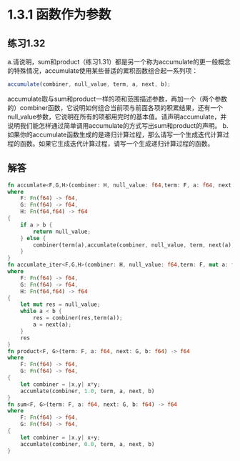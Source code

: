# 1.3.1 函数作为参数
## 练习1.32
a.请说明，sum和product（练习1.31）都是另一个称为accumulate的更一般概念的特殊情况，accumulate使用某些普适的累积函数组合起一系列项：
```javascript
accumulate(combiner, null_value, term, a, next, b);
```
accumulate取与sum和product一样的项和范围描述参数，再加一个（两个参数的）combiner函数，它说明如何组合当前项与前面各项的积累结果，还有一个null_value参数，它说明在所有的项都用完时的基本值。请声明accumulate，并说明我们能怎样通过简单调用accumulate的方式写出sum和product的声明。
b.如果你的accumulate函数生成的是递归计算过程，那么请写一个生成迭代计算过程的函数。如果它生成迭代计算过程，请写一个生成递归计算过程的函数。

## 解答
```rust
fn accumlate<F,G,H>(combiner: H, null_value: f64,term: F, a: f64, next: G, b: f64) -> f64
where
    F: Fn(f64) -> f64,
    G: Fn(f64) -> f64,
    H: Fn(f64,f64) -> f64
{
    if a > b {
        return null_value;
    } else {
        combiner(term(a),accumlate(combiner, null_value, term, next(a), next, b))
    }
}
fn accumlate_iter<F,G,H>(combiner: H, null_value: f64,term: F, mut a: f64, next: G, b: f64) -> f64
where
    F: Fn(f64) -> f64,
    G: Fn(f64) -> f64,
    H: Fn(f64,f64) -> f64
{
    let mut res = null_value;
    while a < b {
        res = combiner(res,term(a));
        a = next(a);
    }
    res
}
fn product<F, G>(term: F, a: f64, next: G, b: f64) -> f64
where
    F: Fn(f64) -> f64,
    G: Fn(f64) -> f64,
{
    let combiner = |x,y| x*y;
    accumlate(combiner, 1.0, term, a, next, b)
}
fn sum<F, G>(term: F, a: f64, next: G, b: f64) -> f64
where
    F: Fn(f64) -> f64,
    G: Fn(f64) -> f64,
{
    let combiner = |x,y| x+y;
    accumlate(combiner, 0.0, term, a, next, b)
}
```